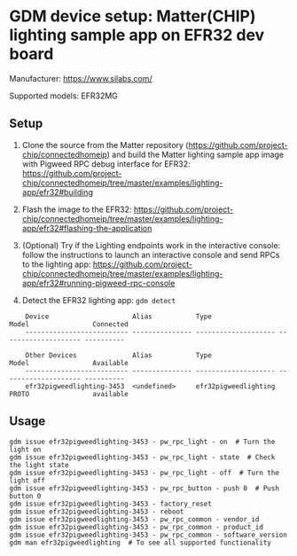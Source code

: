 # GDM device setup: Matter(CHIP) lighting sample app on EFR32 dev board

Manufacturer: https://www.silabs.com/

Supported models: EFR32MG

## Setup

1.  Clone the source from the Matter repository
    (https://github.com/project-chip/connectedhomeip) and build the Matter
    lighting sample app image with Pigweed RPC debug interface for EFR32:
    https://github.com/project-chip/connectedhomeip/tree/master/examples/lighting-app/efr32#building

2.  Flash the image to the EFR32:
    https://github.com/project-chip/connectedhomeip/tree/master/examples/lighting-app/efr32#flashing-the-application

3.  (Optional) Try if the Lighting endpoints work in the interactive console:
    follow the instructions to launch an interactive console and send RPCs to
    the lighting app:
    https://github.com/project-chip/connectedhomeip/tree/master/examples/lighting-app/efr32#running-pigweed-rpc-console

4.  Detect the EFR32 lighting app: `gdm detect`

```shell
    Device                     Alias           Type                 Model                Connected
    -------------------------- --------------- -------------------- -------------------- ----------

    Other Devices              Alias           Type                 Model                Available
    -------------------------- --------------- -------------------- -------------------- ----------
    efr32pigweedlighting-3453  <undefined>     efr32pigweedlighting PROTO                available
```

## Usage

```shell
gdm issue efr32pigweedlighting-3453 - pw_rpc_light - on  # Turn the light on
gdm issue efr32pigweedlighting-3453 - pw_rpc_light - state  # Check the light state
gdm issue efr32pigweedlighting-3453 - pw_rpc_light - off  # Turn the light off
gdm issue efr32pigweedlighting-3453 - pw_rpc_button - push 0  # Push button 0
gdm issue efr32pigweedlighting-3453 - factory_reset
gdm issue efr32pigweedlighting-3453 - reboot
gdm issue efr32pigweedlighting-3453 - pw_rpc_common - vendor_id
gdm issue efr32pigweedlighting-3453 - pw_rpc_common - product_id
gdm issue efr32pigweedlighting-3453 - pw_rpc_common - software_version
gdm man efr32pigweedlighting  # To see all supported functionality
```
